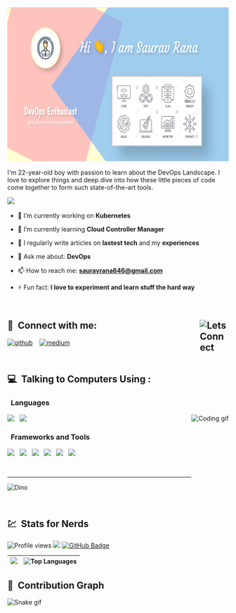 <!-- <div align="center"><img src="https://github.com/sauravrana646/sauravrana646/blob/main/gifs/text.gif" height="40"><img src="https://media.giphy.com/media/hvRJCLFzcasrR4ia7z/giphy.gif" width="40px"></div> -->
<!-- <br> -->

<!-- <h3 align="center">Devops enthusiast</h3> -->

<img width=100% height=350 src="assets/banner/new_banner.png">

<br>

I'm 22-year-old boy with passion to learn about the DevOps Landscape. I love to explore things and deep dive into how these little pieces of code come together to form such state-of-the-art tools.

<a href="https://github.com/404"><img src="https://user-images.githubusercontent.com/73097560/115834477-dbab4500-a447-11eb-908a-139a6edaec5c.gif"></a>


- 🔭 I’m currently working on **Kubernetes**

- 🌱 I’m currently learning **Cloud Controller Manager**

- 📝 I regularly write articles on **lastest tech** and my **experiences**

- 💬 Ask me about: **DevOps**

- 📫 How to reach me: **[sauravrana646@gmail.com](sauravrana646@gmail.com)**

- ⚡ Fun fact: **I love to experiment and learn stuff the hard way**

<br>

## :handshake: &nbsp;Connect with me:<img width="13%" align="right" height=100 alt="Lets Connect" src="https://github.com/sauravrana646/sauravrana646/blob/main/assets/logo/letsconnect.png"/>

[<img src='https://github.com/sauravrana646/sauravrana646/blob/main/assets/logo/github.png' alt='github' height='60'>](https://github.com/sauravrana646)&nbsp;&nbsp;&nbsp;  [<img src='https://github.com/sauravrana646/sauravrana646/blob/main/assets/logo/medium.png' alt='medium' height='60'>](https://medium.com/@sauravrana646)

<br>

## :computer: &nbsp;Talking to Computers Using :

### &nbsp; Languages

<img align="right" height=220 alt="Coding gif" src="https://github.com/sauravrana646/sauravrana646/blob/main/gifs/tools.gif"/>

[<img src = 'https://github.com/sauravrana646/sauravrana646/blob/main/assets/logo/python.svg' height='60'/>](https://www.python.org/)&nbsp;&nbsp; [<img src = 'https://github.com/sauravrana646/sauravrana646/blob/main/assets/logo/bash.png' height='60'/>](https://www.gnu.org/software/bash/)

### &nbsp; Frameworks and Tools
[<img src = 'https://github.com/sauravrana646/sauravrana646/blob/main/assets/logo/kubernetes.png' height='60'/>](https://kubernetes.io/)&nbsp;&nbsp; [<img src = 'https://github.com/sauravrana646/sauravrana646/blob/main/assets/logo/aws.svg' height='60'/>](https://aws.amazon.com/)&nbsp;&nbsp; [<img src = 'https://github.com/sauravrana646/sauravrana646/blob/main/assets/logo/jenkins.png' height='60'/>](https://www.jenkins.io/)&nbsp;&nbsp; [<img src = 'https://github.com/sauravrana646/sauravrana646/blob/main/assets/logo/git.png' height='60'/>](https://git-scm.com/)&nbsp;&nbsp; [<img src = 'https://github.com/sauravrana646/sauravrana646/blob/main/assets/logo/ansible.svg' height='60'/>](https://www.ansible.com/)&nbsp;&nbsp; [<img src = 'https://github.com/sauravrana646/sauravrana646/blob/main/assets/logo/terraform.png' height='60'/>](https://www.terraform.io/)

<br>
<hr>

![Dino](https://github.com/sauravrana646/sauravrana646/blob/main/gifs/dino.gif)

<br>

## :chart:&nbsp; Stats for Nerds
<p align='center'>

![Profile views](https://gpvc.arturio.dev/sauravrana646)
<img src='https://visitor-badge.laobi.icu/badge?page_id=sauravrana646'> <a href="https://github.com/sauravrana646?tab=followers"><img src="https://img.shields.io/github/followers/sauravrana646?label=Followers&style=social" alt="GitHub Badge"></a>
</p>

| ![](https://github-readme-streak-stats.herokuapp.com/?user=sauravrana646)| ![Top Languages](https://github-readme-stats.vercel.app/api/top-langs/?username=sauravrana646) |
|-------|----------|

## :bookmark_tabs:&nbsp; Contribution Graph

![Snake gif](https://github.com/sauravrana646/sauravrana646/blob/output/github-contribution-grid-snake.gif)


